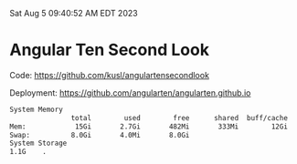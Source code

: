 Sat Aug  5 09:40:52 AM EDT 2023

# Angular Ten Second Look

Code: https://github.com/kusl/angulartensecondlook

Deployment: https://github.com/angularten/angularten.github.io

```bash
System Memory
               total        used        free      shared  buff/cache   available
Mem:            15Gi       2.7Gi       482Mi       333Mi        12Gi        11Gi
Swap:          8.0Gi       4.0Mi       8.0Gi
System Storage
1.1G	.
```
```bash
